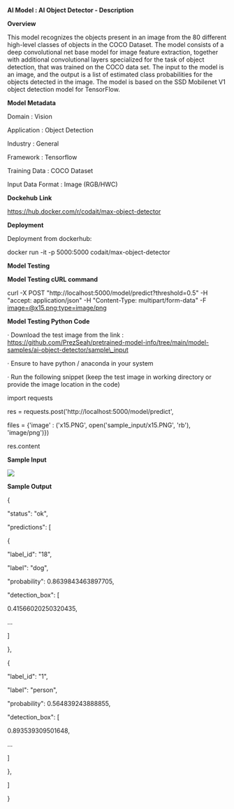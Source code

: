 
**AI Model : AI Object Detector - Description**

**Overview**

This model recognizes the objects present in an image from the 80 different high-level classes of objects in the COCO Dataset. The model consists of a deep convolutional net base model for image feature extraction, together with additional convolutional layers specialized for the task of object detection, that was trained on the COCO data set. The input to the model is an image, and the output is a list of estimated class probabilities for the objects detected in the image. The model is based on the SSD Mobilenet V1 object detection model for TensorFlow.

**Model Metadata**

Domain : Vision

Application : Object Detection

Industry : General

Framework : Tensorflow

Training Data : COCO Dataset

Input Data Format : Image (RGB/HWC)

**Dockehub** **Link**

https://hub.docker.com/r/codait/max-object-detector

**Deployment**

Deployment from dockerhub:

docker run -it -p 5000:5000 codait/max-object-detector

**Model Testing**

**Model Testing cURL command**

curl -X POST "http://localhost:5000/model/predict?threshold\=0.5" -H "accept: application/json" -H "Content-Type: multipart/form-data" -F [image=@x15.png;type=image/png](mailto:image=@x15.png;type=image/png)

**Model Testing Python Code**

· Download the test image from the link :  
https://github.com/PrezSeah/pretrained-model-info/tree/main/model-samples/ai-object-detector/sample\_input

· Ensure to have python / anaconda in your system

· Run the following snippet (keep the test image in working directory or provide the image location in the code)

import requests

res = requests.post('http://localhost:5000/model/predict', 

 files = {'image' : ('x15.PNG', open('sample\_input/x15.PNG', 'rb'), 'image/png')})

res.content  
  
**Sample Input**

![](https://github.com/PrezSeah/pretrained-model-info/raw/main/model-samples/ai-object-detector/ai-object-detector-description_files/image002.png)

**Sample Output**

{

 "status": "ok",

 "predictions": \[

 {

 "label\_id": "18",

 "label": "dog",

 "probability": 0.8639843463897705,

 "detection\_box": \[

 0.41566020250320435,

 ...

 \]

 },

 {

 "label\_id": "1",

 "label": "person",

 "probability": 0.564839243888855,

 "detection\_box": \[

 0.893539309501648,

 ...

 \]

 },

 \]

}
